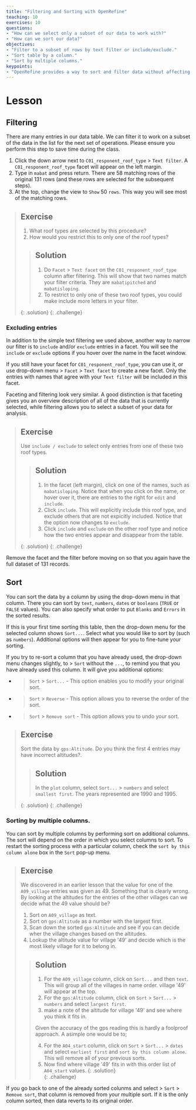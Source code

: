 ```yaml
---
title: "Filtering and Sorting with OpenRefine"
teaching: 10
exercises: 10
questions:
- "How can we select only a subset of our data to work with?"
- "How can we sort our data?"
objectives:
- "Filter to a subset of rows by text filter or include/exclude."
- "Sort table by a column."
- "Sort by multiple columns."
keypoints:
- "OpenRefine provides a way to sort and filter data without affecting the raw data."
---
```


# Lesson

## Filtering

There are many entries in our data table. We can filter it to work on a subset of the data in the list for the next set of operations. Please ensure you perform this step to save time during the class.

1. Click the down arrow next to `C01_responent_roof_type` > `Text filter`. A `C01_responent_roof_type` facet will appear on the left margin.
2. Type in `mabat` and press return. There are 58 matching rows of the original 131 rows (and these rows are selected for the subsequent steps).
3. At the top, change the view to `Show` 50 `rows`. This way you will see most of the matching rows.

> ## Exercise
>
> 1. What roof types are selected by this procedure?  
> 2. How would you restrict this to only one of the roof types?  
> 
> > ## Solution
> > 1. Do `Facet` > `Text facet` on the `C01_responent_roof_type` column after filtering. This will show that
> > two names match your filter criteria. They are `mabatipitched` and `mabatisloping`.   
> > 2. To restrict to only one of these two roof types, you could make include more letters in your filter.
> > 
> {: .solution}
{: .challenge}

### Excluding entries


In addition to the simple text filtering we used above, another way to narrow our filter is to `include` and/or `exclude` entries in a facet. You will see the `include` or `exclude` options if you hover over the name in the facet window.

If you still have your facet for `C01_responent_roof_type`, you can use it, or use drop-down menu > `Facet` > `Text facet` to create a new facet. Only the entries with names that agree with your `Text filter` will be included in this facet.

Faceting and filtering look very similar. A good distinction is that faceting gives you an overview description of all of the data that 
is currently selected, while filtering allows you to select a subset of your data for analysis. 


> ## Exercise
>
> Use `include / exclude` to select only entries from one of these two roof types.
>
> > ## Solution
> > 
> > 1. In the facet (left margin), click on one of the names, such as `mabatisloping`. Notice that when you click on the name, or hover
> > over it, there are entries to the right for `edit` and `include`. 
> > 2. Click `include`. This will explicitly include this roof type, and exclude others that are not expicitly included. Notice that the
> option now changes to `exclude`.
> > 3. Click `include` and `exclude` on the other roof type and notice how the two entries appear and disappear
> >  from the table.
> > 
> {: .solution}
{: .challenge}

Remove the facet and the filter before moving on so that you again have the full dataset of 131 records.

## Sort

You can sort the data by a column by using the drop-down menu in that column.
There you can sort by `text`, `numbers`, `dates` or `booleans` (`TRUE` or `FALSE` values). You can also specify what order to put `Blanks` and `Errors` in the sorted results.

If this is your first time sorting this table, then the drop-down menu for the selected column shows `Sort...`. Select what you would like to sort by (such as `numbers`). Additional options will then appear for you to fine-tune your sorting.

If you try to re-sort a column that you have already used, the drop-down menu changes slightly, to > `Sort` without the `...`, to remind you that you have already used this column. It will give you additional options:

* > `Sort` > `Sort...` - This option enables you to modify your original sort. 
* > `Sort` > `Reverse` - This option allows you to reverse the order of the sort.
* > `Sort` > `Remove sort` - This option allows you to undo your sort.

> ## Exercise
> 
> Sort the data by `gps:Altitude`. Do you think the first 4 entries may have incorrect altitudes?. 
> 
> > ## Solution
> > In the `plot` column, select `Sort...` > `numbers` and select `smallest first`. The years represented are 1990 and 1995.
> > 
> {: .solution}
{: .challenge}


### Sorting by multiple columns.

You can sort by multiple columns by performing sort on additional columns. The sort will depend on the order in which you select columns to sort. To restart the sorting process with a particular column, check the `sort by this column alone` box in the `Sort` pop-up menu.

> ## Exercise
>
> We discovered in an earlier lesson that the value for one of the `A09_village` entries was given as 49. Something that is clearly wrong. By looking at the altitudes for the entries of the other villages can we decide what the 49 value should be?     
> 1. Sort on `A09_village` as text.   
> 2. Sort on `gps:Altitude` as a number with the largest first.
> 3. Scan down the sorted `gps:Altitude` and see if you can decide wher the village changes based on the altitudes.
> 4. Lookup the altitude value for village '49' and decide which is the most likely village for it to belong in.
> 
> > ## Solution
> > 
> > 1. For the `A09_village` column, click on `Sort...` and then `text`. This will group all of the villages in name order. village '49' will appear at the top. 
> > 2. For the `gps:Altitude` column, click on `Sort` > `Sort...` > `numbers` and select `largest first`. 
> > 3. make a note of the altitude for village '49' and see where you think it fits in.
> >
> > Given the accuracy of the gps reading this is hardly a foolproof approach. A asimple one would be to;
> > 
> > 4.  For the `A04_start` column, click on `Sort` > `Sort...` > `dates` and select `earliest first` and `sort by this column alone`. This will remove all of your previous sorts.
> > 5. Now find where village '49' fits in with this order list of `A04_start` values.
> {: .solution}  
{: .challenge}

If you go back to one of the already sorted colunms and select > `Sort` > `Remove sort`, that column is removed from your multiple sort. If it is the only column sorted, then data reverts to its original order.

